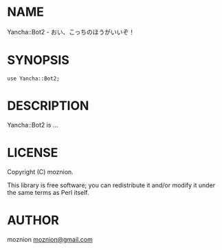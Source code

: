 # NAME

Yancha::Bot2 - おい、こっちのほうがいいぞ！

# SYNOPSIS

    use Yancha::Bot2;

# DESCRIPTION

Yancha::Bot2 is ...

# LICENSE

Copyright (C) moznion.

This library is free software; you can redistribute it and/or modify
it under the same terms as Perl itself.

# AUTHOR

moznion <moznion@gmail.com>
